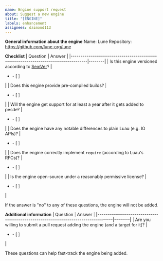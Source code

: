 ```yaml
---
name: Engine support request
about: Suggest a new engine
title: "[ENGINE]"
labels: enhancement
assignees: daimond113
---
```


**General information about the engine**
Name: Lune
Repository: https://github.com/lune-org/lune

**Checklist**
| Question | Answer |
|--------------------------------------------------------------------------------------|--------|
| Is this engine versioned according to [SemVer](https://semver.org/spec/v2.0.0.html)? | <ul><li>- [ ] </li></ul> |
| Does this engine provide pre-compiled builds? | <ul><li>- [ ] </li></ul> |
| Will the engine get support for at least a year after it gets added to pesde? | <ul><li>- [ ] </li></ul> |
| Does the engine have any notable differences to plain Luau (e.g. IO APIs)? | <ul><li>- [ ] </li></ul> |
| Does the engine correctly implement `require` (according to Luau's RFCs)? | <ul><li>- [ ] </li></ul> |
| Is the engine open-source under a reasonably permissive license? | <ul><li>- [ ] </li></ul> |

If the answer is "no" to any of these questions, the engine will not be added.

**Additional information**
| Question | Answer |
|--------------------------------------------------------------------------------------|--------|
| Are you willing to submit a pull request adding the engine (and a target for it)? | <ul><li>- [ ] </li></ul> |

These questions can help fast-track the engine being added.
